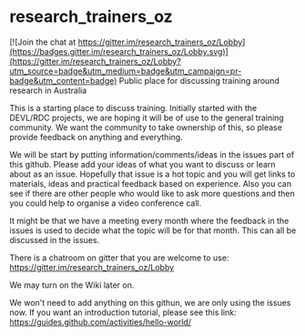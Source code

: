 # research_trainers_oz

[![Join the chat at https://gitter.im/research_trainers_oz/Lobby](https://badges.gitter.im/research_trainers_oz/Lobby.svg)](https://gitter.im/research_trainers_oz/Lobby?utm_source=badge&utm_medium=badge&utm_campaign=pr-badge&utm_content=badge)
Public place for discussing training around research in Australia

This is a starting place to discuss training. Initially started with the DEVL/RDC projects, we are hoping it will be of use to the general training community. We want the community to take ownership of this, so please provide feedback on anything and everything.

We will be start by putting information/comments/ideas in the issues part of this github. Please add your ideas of what you want to discuss or learn about as an issue. Hopefully that issue is a hot topic and you will get links to materials, ideas and practical feedback based on experience. Also you can see if there are other people who would like to ask more questions and then you could help to organise a video conference call.

It might be that we have a meeting every month where the feedback in the issues is used to decide what the topic will be for that month. This can all be discussed in the issues.

There is a chatroom on gitter that you are welcome to use:
https://gitter.im/research_trainers_oz/Lobby

We may turn on the Wiki later on.

We won't need to add anything on this githun, we are only using the issues now. If you want an introduction tutorial, please see this link: https://guides.github.com/activities/hello-world/
